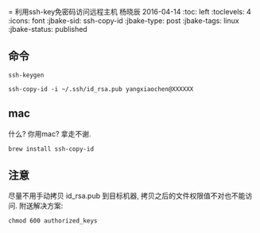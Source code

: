 = 利用ssh-key免密码访问远程主机
杨晓辰
2016-04-14
:toc: left
:toclevels: 4
:icons: font
:jbake-sid: ssh-copy-id
:jbake-type: post
:jbake-tags: linux
:jbake-status: published

## 命令

    ssh-keygen

    ssh-copy-id -i ~/.ssh/id_rsa.pub yangxiaochen@XXXXXX

<!-- more -->

## mac

什么? 你用mac? 拿走不谢.

    brew install ssh-copy-id

## 注意

尽量不用手动拷贝 id_rsa.pub 到目标机器, 拷贝之后的文件权限值不对也不能访问. 附送解决方案:

    chmod 600 authorized_keys

